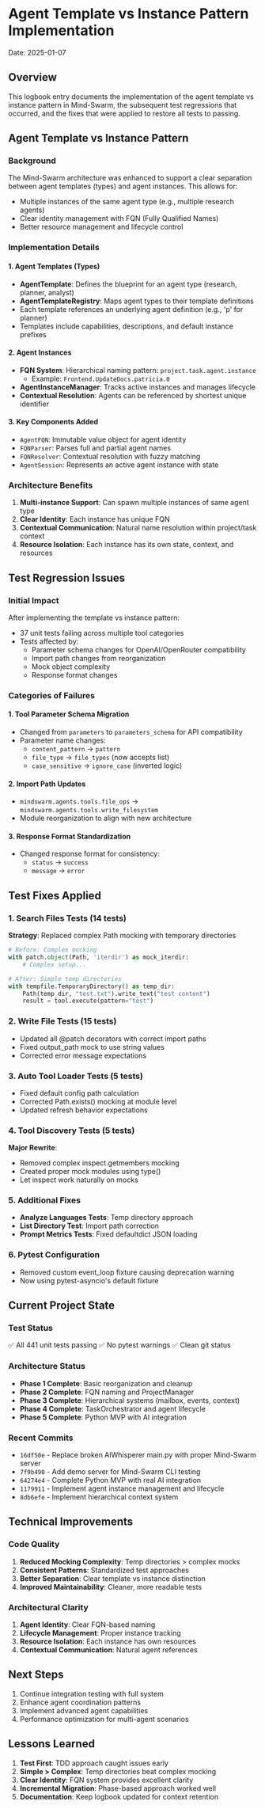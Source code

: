 # Agent Template vs Instance Pattern Implementation
Date: 2025-01-07

## Overview
This logbook entry documents the implementation of the agent template vs instance pattern in Mind-Swarm, the subsequent test regressions that occurred, and the fixes that were applied to restore all tests to passing.

## Agent Template vs Instance Pattern

### Background
The Mind-Swarm architecture was enhanced to support a clear separation between agent templates (types) and agent instances. This allows for:
- Multiple instances of the same agent type (e.g., multiple research agents)
- Clear identity management with FQN (Fully Qualified Names)
- Better resource management and lifecycle control

### Implementation Details

#### 1. Agent Templates (Types)
- **AgentTemplate**: Defines the blueprint for an agent type (research, planner, analyst)
- **AgentTemplateRegistry**: Maps agent types to their template definitions
- Each template references an underlying agent definition (e.g., 'p' for planner)
- Templates include capabilities, descriptions, and default instance prefixes

#### 2. Agent Instances
- **FQN System**: Hierarchical naming pattern: `project.task.agent.instance`
  - Example: `Frontend.UpdateDocs.patricia.0`
- **AgentInstanceManager**: Tracks active instances and manages lifecycle
- **Contextual Resolution**: Agents can be referenced by shortest unique identifier

#### 3. Key Components Added
- `AgentFQN`: Immutable value object for agent identity
- `FQNParser`: Parses full and partial agent names
- `FQNResolver`: Contextual resolution with fuzzy matching
- `AgentSession`: Represents an active agent instance with state

### Architecture Benefits
1. **Multi-instance Support**: Can spawn multiple instances of same agent type
2. **Clear Identity**: Each instance has unique FQN
3. **Contextual Communication**: Natural name resolution within project/task context
4. **Resource Isolation**: Each instance has its own state, context, and resources

## Test Regression Issues

### Initial Impact
After implementing the template vs instance pattern:
- 37 unit tests failing across multiple tool categories
- Tests affected by:
  - Parameter schema changes for OpenAI/OpenRouter compatibility
  - Import path changes from reorganization
  - Mock object complexity
  - Response format changes

### Categories of Failures

#### 1. Tool Parameter Schema Migration
- Changed from `parameters` to `parameters_schema` for API compatibility
- Parameter name changes:
  - `content_pattern` → `pattern`
  - `file_type` → `file_types` (now accepts list)
  - `case_sensitive` → `ignore_case` (inverted logic)

#### 2. Import Path Updates
- `mindswarm.agents.tools.file_ops` → `mindswarm.agents.tools.write_filesystem`
- Module reorganization to align with new architecture

#### 3. Response Format Standardization
- Changed response format for consistency:
  - `status` → `success`
  - `message` → `error`

## Test Fixes Applied

### 1. Search Files Tests (14 tests)
**Strategy**: Replaced complex Path mocking with temporary directories
```python
# Before: Complex mocking
with patch.object(Path, 'iterdir') as mock_iterdir:
    # Complex setup...

# After: Simple temp directories
with tempfile.TemporaryDirectory() as temp_dir:
    Path(temp_dir, "test.txt").write_text("test content")
    result = tool.execute(pattern="test")
```

### 2. Write File Tests (15 tests)
- Updated all @patch decorators with correct import paths
- Fixed output_path mock to use string values
- Corrected error message expectations

### 3. Auto Tool Loader Tests (5 tests)
- Fixed default config path calculation
- Corrected Path.exists() mocking at module level
- Updated refresh behavior expectations

### 4. Tool Discovery Tests (5 tests)
**Major Rewrite**: 
- Removed complex inspect.getmembers mocking
- Created proper mock modules using type()
- Let inspect work naturally on mocks

### 5. Additional Fixes
- **Analyze Languages Tests**: Temp directory approach
- **List Directory Test**: Import path correction
- **Prompt Metrics Tests**: Fixed defaultdict JSON loading

### 6. Pytest Configuration
- Removed custom event_loop fixture causing deprecation warning
- Now using pytest-asyncio's default fixture

## Current Project State

### Test Status
✅ All 441 unit tests passing
✅ No pytest warnings
✅ Clean git status

### Architecture Status
- **Phase 1 Complete**: Basic reorganization and cleanup
- **Phase 2 Complete**: FQN naming and ProjectManager
- **Phase 3 Complete**: Hierarchical systems (mailbox, events, context)
- **Phase 4 Complete**: TaskOrchestrator and agent lifecycle
- **Phase 5 Complete**: Python MVP with AI integration

### Recent Commits
- `16df50e` - Replace broken AIWhisperer main.py with proper Mind-Swarm server
- `7f9b490` - Add demo server for Mind-Swarm CLI testing
- `64274e4` - Complete Python MVP with real AI integration
- `1179911` - Implement agent instance management and lifecycle
- `8db6efe` - Implement hierarchical context system

## Technical Improvements

### Code Quality
1. **Reduced Mocking Complexity**: Temp directories > complex mocks
2. **Consistent Patterns**: Standardized test approaches
3. **Better Separation**: Clear template vs instance distinction
4. **Improved Maintainability**: Cleaner, more readable tests

### Architectural Clarity
1. **Agent Identity**: Clear FQN-based naming
2. **Lifecycle Management**: Proper instance tracking
3. **Resource Isolation**: Each instance has own resources
4. **Contextual Communication**: Natural agent references

## Next Steps
1. Continue integration testing with full system
2. Enhance agent coordination patterns
3. Implement advanced agent capabilities
4. Performance optimization for multi-agent scenarios

## Lessons Learned
1. **Test First**: TDD approach caught issues early
2. **Simple > Complex**: Temp directories beat complex mocking
3. **Clear Identity**: FQN system provides excellent clarity
4. **Incremental Migration**: Phase-based approach worked well
5. **Documentation**: Keep logbook updated for context retention